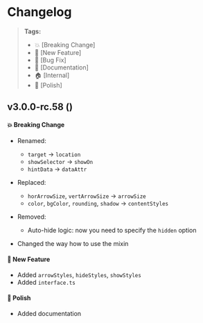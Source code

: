 Changelog
=========

> **Tags:**
> - :boom:       [Breaking Change]
> - :rocket:     [New Feature]
> - :bug:        [Bug Fix]
> - :memo:       [Documentation]
> - :house:      [Internal]
> - :nail_care:  [Polish]

## v3.0.0-rc.58 ()

#### :boom: Breaking Change

* Renamed:
  * `target` -> `location`
  * `showSelector` -> `showOn`
  * `hintData` -> `dataAttr`

* Replaced:
  * `horArrowSize`, `vertArrowSize` -> `arrowSize`
  * `color`, `bgColor`, `rounding`, `shadow` -> `contentStyles`

* Removed:
  * Auto-hide logic: now you need to specify the `hidden` option

* Changed the way how to use the mixin

#### :rocket: New Feature

* Added `arrowStyles`, `hideStyles`, `showStyles`
* Added `interface.ts`

#### :nail_care: Polish

* Added documentation
